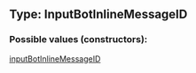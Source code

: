 ## Type: InputBotInlineMessageID  

### Possible values (constructors):

[inputBotInlineMessageID](../constructors/inputBotInlineMessageID.md)  


